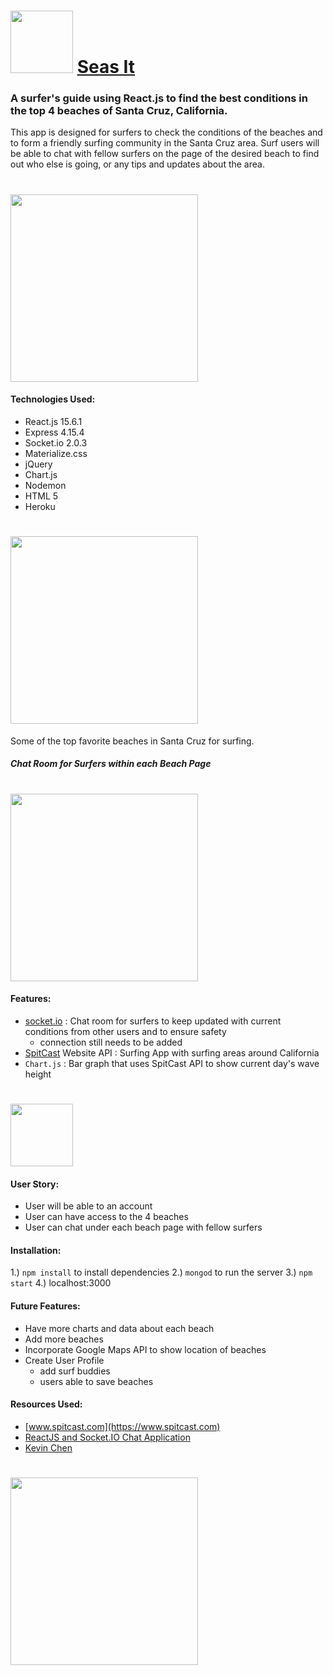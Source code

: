 # <img src="/public/images/seasIt.png" height=100> [Seas It](https://seas-it.herokuapp.com/)
### A surfer's guide using React.js to find the best conditions in the top 4 beaches of Santa Cruz, California.

This app is designed for surfers to check the conditions of the beaches and to form a friendly surfing community in the Santa Cruz area.
Surf users will be able to chat with fellow surfers on the page of the desired beach to find out who else is going, or any tips and updates about the area.


# <img src="/public/images/readme1.jpg" height=300>
#### Technologies Used:
- React.js 15.6.1
- Express 4.15.4
- Socket.io 2.0.3
- Materialize.css
- jQuery
- Chart.js
- Nodemon
- HTML 5
- Heroku

# <img src="/public/images/readme2.jpg" height=300>
Some of the top favorite beaches in Santa Cruz for surfing.

##### Chat Room for Surfers within each Beach Page
# <img src="/public/images/readme3.jpg" height=300>

#### Features:
- [socket.io](https://github.com/stacysn/websocket.io) : Chat room for surfers to keep updated with current conditions from other users and to ensure safety
  - connection still needs to be added
-  [SpitCast](www.spitcast.com) Website API : Surfing App with surfing areas around California
- `Chart.js` : Bar graph that uses SpitCast API to show current day's wave height

# <img src="/public/images/spitcast.jpg" height=100>

#### User Story:
- User will be able to an account
- User can have access to the 4 beaches
- User can chat under each beach page with fellow surfers

#### Installation:
1.) `npm install` to install dependencies
2.) `mongod` to run the server
3.) `npm start`
4.) localhost:3000

#### Future Features:
- Have more charts and data about each beach
- Add more beaches
- Incorporate Google Maps API to show location of beaches
- Create User Profile
  - add surf buddies
  - users able to save beaches

#### Resources Used:  
- [www.spitcast.com](https://www.spitcast.com)
- [ReactJS and Socket.IO Chat Application](http://danialk.github.io/blog/2013/06/16/reactjs-and-socket-dot-io-chat-application/)
- [Kevin Chen](https://github.com/kc657)

# <img src="/public/images/lance-anderson-3601.jpg" height=300>
